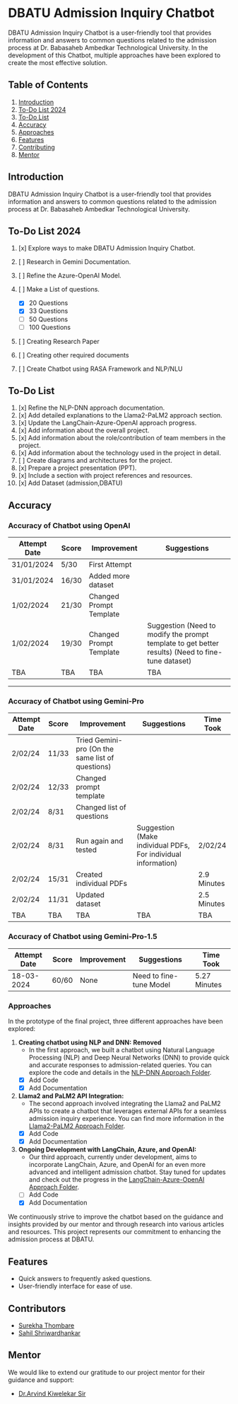 # DBATU Admission Inquiry Chatbot

DBATU Admission Inquiry Chatbot is a user-friendly tool that provides information and answers to common questions related to the admission process at Dr. Babasaheb Ambedkar Technological University. In the development of this Chatbot, multiple approaches have been explored to create the most effective solution.

## Table of Contents

1. [Introduction](#introduction)
2. [To-Do List 2024](#to-do-list-2024)
3. [To-Do List](#to-do-list)
4. [Accuracy](#accuracy)
5. [Approaches](#approaches)
6. [Features](#features)
7. [Contributing](#contributors)
8. [Mentor](#mentor)
   
## Introduction

DBATU Admission Inquiry Chatbot is a user-friendly tool that provides information and answers to common questions related to the admission process at Dr. Babasaheb Ambedkar Technological University.

## To-Do List 2024
1. [x] Explore ways to make  DBATU Admission Inquiry Chatbot.
2. [ ] Research in Gemini Documentation.
3. [ ] Refine the Azure-OpenAI Model.
4. [ ] Make a List of questions.

   - [x] 20 Questions
   - [x] 33 Questions
   - [ ] 50 Questions
   - [ ] 100 Questions
5. [ ] Creating Research Paper
6. [ ] Creating other required documents
7. [ ] Create Chatbot using RASA Framework and NLP/NLU


## To-Do List

1. [x] Refine the NLP-DNN approach documentation.
2. [x] Add detailed explanations to the Llama2-PaLM2 approach section.
3. [x] Update the LangChain-Azure-OpenAI approach progress.
4. [x] Add information about the overall project.
5. [x] Add information about the role/contribution of team members in the project.
6. [x] Add information about the technology used in the project in detail.
7. [ ] Create diagrams and architectures for the project.
8. [x] Prepare a project presentation (PPT).
9. [x] Include a section with project references and resources.
10. [x] Add Dataset (admission,DBATU)

## Accuracy
### Accuracy of Chatbot using OpenAI

| Attempt Date | Score | Improvement            | Suggestions                                                                                         |
|--------------|-------|------------------------|----------------------------------------------------------------------------------------------------|
| 31/01/2024   | 5/30  | First Attempt          |                                                                                                    |
| 31/01/2024   | 16/30 | Added more dataset     |                                                                                                    |
| 1/02/2024    | 21/30 | Changed Prompt Template|                                                                                                    |
| 1/02/2024    | 19/30 | Changed Prompt Template| Suggestion (Need to modify the prompt template to get better results) (Need to fine-tune dataset) |
| TBA          | TBA   | TBA                    | TBA                                                                                                |

---

### Accuracy of Chatbot using Gemini-Pro

| Attempt Date | Score   | Improvement                              | Suggestions                                                         | Time Took   |
|--------------|---------|------------------------------------------|---------------------------------------------------------------------|-------------|
| 2/02/24      | 11/33   | Tried Gemini-pro (On the same list of questions) |                                                                     |             |
| 2/02/24      | 12/33   | Changed prompt template                  |                                                                     |             |
| 2/02/24      | 8/31    | Changed list of questions                |                                                                     |             |
| 2/02/24      | 8/31    | Run again and tested                     | Suggestion (Make individual PDFs, For individual information)       | 2/02/24     |
| 2/02/24      | 15/31 | Created individual PDFs                  |                                                                     | 2.9 Minutes |
| 2/02/24      | 11/31 | Updated dataset                          |                                                                     | 2.5 Minutes |
| TBA          | TBA     | TBA                                      | TBA                                                                 | TBA         |


### Accuracy of Chatbot using Gemini-Pro-1.5

| Attempt Date | Score | Improvement | Suggestions              | Time Took |
|--------------|-------|-------------|--------------------------|-----------|
| 18-03-2024   | 60/60 | None        | Need to fine-tune Model | 5.27 Minutes   |


### Approaches

In the prototype of the final project, three different approaches have been explored:

1. **Creating chatbot using NLP and DNN:** **Removed**
   - In the first approach, we built a chatbot using Natural Language Processing (NLP) and Deep Neural Networks (DNN) to provide quick and accurate responses to admission-related queries. You can explore the code and details in the [NLP-DNN Approach Folder](https://github.com/notsointresting/DBATU-Inquiry-Chatbot/tree/main/Approach_1).
   - [x] Add Code
   - [x] Add Documentation

2. **Llama2 and PaLM2 API Integration:**
   - The second approach involved integrating the Llama2 and PaLM2 APIs to create a chatbot that leverages external APIs for a seamless admission inquiry experience. You can find more information in the [Llama2-PaLM2 Approach Folder](https://github.com/notsointresting/DBATU-Inquiry-Chatbot/tree/main/Approach_2).
   - [x] Add Code
   - [x] Add Documentation

3. **Ongoing Development with LangChain, Azure, and OpenAI:**
   - Our third approach, currently under development, aims to incorporate LangChain, Azure, and OpenAI for an even more advanced and intelligent admission chatbot. Stay tuned for updates and check out the progress in the [LangChain-Azure-OpenAI Approach Folder](link_to_folder).
   - [ ] Add Code
   - [x] Add Documentation

We continuously strive to improve the chatbot based on the guidance and insights provided by our mentor and through research into various articles and resources. This project represents our commitment to enhancing the admission process at DBATU.

## Features

- Quick answers to frequently asked questions.
- User-friendly interface for ease of use.
  

## Contributors
- [Surekha Thombare](https://github.com/gauri-001)
- [Sahil Shriwardhankar](https://github.com/notsointresting)


## Mentor

We would like to extend our gratitude to our project mentor for their guidance and support:

- [Dr.Arvind Kiwelekar Sir](https://github.com/akiwelekar)
